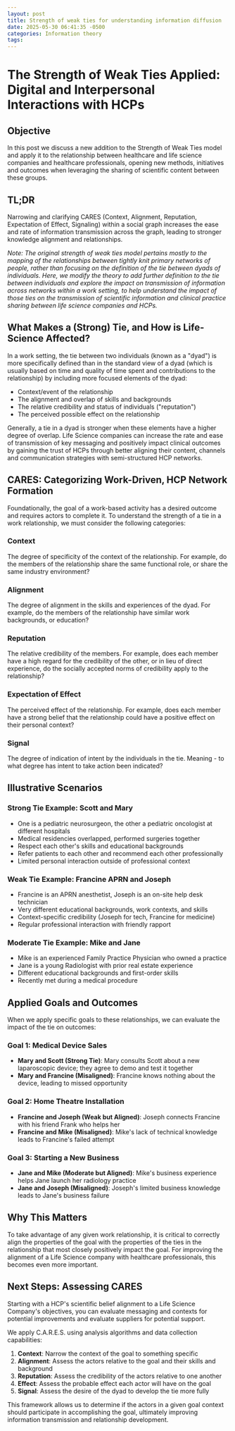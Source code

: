 ```yaml
---
layout: post
title: Strength of weak ties for understanding information diffusion
date: 2025-05-30 06:41:35 -0500
categories: Information theory
tags:
---
```

# The Strength of Weak Ties Applied: Digital and Interpersonal Interactions with HCPs

## Objective

In this post we discuss a new addition to the Strength of Weak Ties model and apply it to the relationship between healthcare and life science companies and healthcare professionals, opening new methods, initiatives and outcomes when leveraging the sharing of scientific content between these groups.

## TL;DR

Narrowing and clarifying CARES (Context, Alignment, Reputation, Expectation of Effect, Signaling) within a social graph increases the ease and rate of information transmission across the graph, leading to stronger knowledge alignment and relationships.

_Note: The original strength of weak ties model pertains mostly to the mapping of the relationships between tightly knit primary networks of people, rather than focusing on the definition of the tie between dyads of individuals. Here, we modify the theory to add further definition to the tie between individuals and explore the impact on transmission of information across networks within a work setting, to help understand the impact of those ties on the transmission of scientific information and clinical practice sharing between life science companies and HCPs._

## What Makes a (Strong) Tie, and How is Life-Science Affected?

In a work setting, the tie between two individuals (known as a "dyad") is more specifically defined than in the standard view of a dyad (which is usually based on time and quality of time spent and contributions to the relationship) by including more focused elements of the dyad:
- Context/event of the relationship
- The alignment and overlap of skills and backgrounds
- The relative credibility and status of individuals ("reputation")
- The perceived possible effect on the relationship

Generally, a tie in a dyad is stronger when these elements have a higher degree of overlap. Life Science companies can increase the rate and ease of transmission of key messaging and positively impact clinical outcomes by gaining the trust of HCPs through better aligning their content, channels and communication strategies with semi-structured HCP networks.

## CARES: Categorizing Work-Driven, HCP Network Formation

Foundationally, the goal of a work-based activity has a desired outcome and requires actors to complete it. To understand the strength of a tie in a work relationship, we must consider the following categories:

### Context
The degree of specificity of the context of the relationship. For example, do the members of the relationship share the same functional role, or share the same industry environment?

### Alignment
The degree of alignment in the skills and experiences of the dyad. For example, do the members of the relationship have similar work backgrounds, or education?

### Reputation
The relative credibility of the members. For example, does each member have a high regard for the credibility of the other, or in lieu of direct experience, do the socially accepted norms of credibility apply to the relationship?

### Expectation of Effect
The perceived effect of the relationship. For example, does each member have a strong belief that the relationship could have a positive effect on their personal context?

### Signal
The degree of indication of intent by the individuals in the tie. Meaning - to what degree has intent to take action been indicated?

## Illustrative Scenarios

### Strong Tie Example: Scott and Mary
- One is a pediatric neurosurgeon, the other a pediatric oncologist at different hospitals
- Medical residencies overlapped, performed surgeries together
- Respect each other's skills and educational backgrounds
- Refer patients to each other and recommend each other professionally
- Limited personal interaction outside of professional context

### Weak Tie Example: Francine APRN and Joseph
- Francine is an APRN anesthetist, Joseph is an on-site help desk technician
- Very different educational backgrounds, work contexts, and skills
- Context-specific credibility (Joseph for tech, Francine for medicine)
- Regular professional interaction with friendly rapport

### Moderate Tie Example: Mike and Jane
- Mike is an experienced Family Practice Physician who owned a practice
- Jane is a young Radiologist with prior real estate experience
- Different educational backgrounds and first-order skills
- Recently met during a medical procedure

## Applied Goals and Outcomes

When we apply specific goals to these relationships, we can evaluate the impact of the tie on outcomes:

### Goal 1: Medical Device Sales
- **Mary and Scott (Strong Tie)**: Mary consults Scott about a new laparoscopic device; they agree to demo and test it together
- **Mary and Francine (Misaligned)**: Francine knows nothing about the device, leading to missed opportunity

### Goal 2: Home Theatre Installation
- **Francine and Joseph (Weak but Aligned)**: Joseph connects Francine with his friend Frank who helps her
- **Francine and Mike (Misaligned)**: Mike's lack of technical knowledge leads to Francine's failed attempt

### Goal 3: Starting a New Business
- **Jane and Mike (Moderate but Aligned)**: Mike's business experience helps Jane launch her radiology practice
- **Jane and Joseph (Misaligned)**: Joseph's limited business knowledge leads to Jane's business failure

## Why This Matters

To take advantage of any given work relationship, it is critical to correctly align the properties of the goal with the properties of the ties in the relationship that most closely positively impact the goal. For improving the alignment of a Life Science company with healthcare professionals, this becomes even more important.

## Next Steps: Assessing CARES

Starting with a HCP's scientific belief alignment to a Life Science Company's objectives, you can evaluate messaging and contexts for potential improvements and evaluate suppliers for potential support.

We apply C.A.R.E.S. using analysis algorithms and data collection capabilities:

1. **Context**: Narrow the context of the goal to something specific
2. **Alignment**: Assess the actors relative to the goal and their skills and background
3. **Reputation**: Assess the credibility of the actors relative to one another
4. **Effect**: Assess the probable effect each actor will have on the goal
5. **Signal**: Assess the desire of the dyad to develop the tie more fully

This framework allows us to determine if the actors in a given goal context should participate in accomplishing the goal, ultimately improving information transmission and relationship development.

